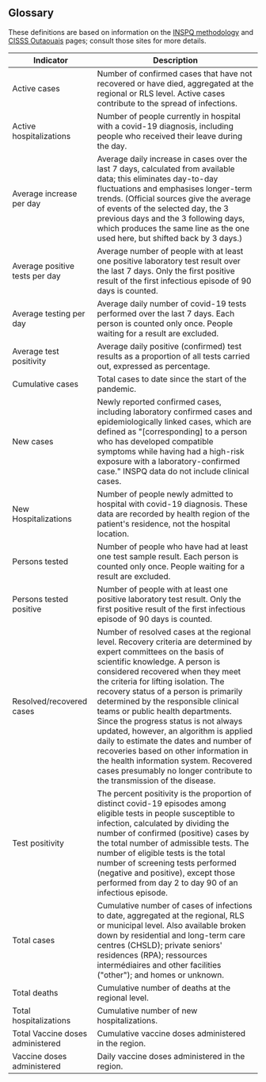 ## Glossary 

These definitions are based on information on the [INSPQ methodology](https://www.inspq.qc.ca/covid-19/donnees/methodologie) and [CISSS Outaouais](https://cisss-outaouais.gouv.qc.ca/language/en/covid19-en/) pages; consult those sites for more details.

| Indicator                        | Description                                                |
|----------------------------------|------------------------------------------------------------|
| Active cases                     | Number of confirmed cases that have not recovered or have died, aggregated at the regional or RLS level. Active cases contribute to the spread of infections. |
| Active hospitalizations          | Number of people currently in hospital with a covid-19 diagnosis, including people who received their leave during the day. |
| Average increase per day         | Average daily increase in cases over the last 7 days, calculated from available data; this eliminates day-to-day fluctuations and emphasises longer-term trends. (Official sources give the average of events of the selected day, the 3 previous days and the 3 following days, which produces the same line as the one used here, but shifted back by 3 days.) |
| Average positive tests per day   | Average number of people with at least one positive laboratory test result over the last 7 days. Only the first positive result of the first infectious episode of 90 days is counted. |
| Average testing per day          | Average daily number of covid-19 tests performed over the last 7 days. Each person is counted only once. People waiting for a result are excluded. |
| Average test positivity          | Average daily positive (confirmed) test results as a proportion of all tests carried out, expressed as percentage. |
| Cumulative cases                 | Total cases to date since the start of the pandemic. |
| New cases                        | Newly reported confirmed cases, including laboratory confirmed cases and epidemiologically linked cases, which are defined as "[corresponding] to a person who has developed compatible symptoms while having had a high-risk exposure with a laboratory-confirmed case." INSPQ data do not include clinical cases. |
| New Hospitalizations             | Number of people newly admitted to hospital with covid-19 diagnosis. These data are recorded by health region of the patient's residence, not the hospital location. |
| Persons tested                   | Number of people who have had at least one test sample result. Each person is counted only once. People waiting for a result are excluded. |
| Persons tested positive          | Number of people with at least one positive laboratory test result. Only the first positive result of the first infectious episode of 90 days is counted. |
| Resolved/recovered cases         | Number of resolved cases at the regional level. Recovery criteria are determined by expert committees on the basis of scientific knowledge. A person is considered recovered when they meet the criteria for lifting isolation. The recovery status of a person is primarily determined by the responsible clinical teams or public health departments. Since the progress status is not always updated, however, an algorithm is applied daily to estimate the dates and number of recoveries based on other information in the health information system. Recovered cases presumably no longer contribute to the transmission of the disease. |
| Test positivity                  | The percent positivity is the proportion of distinct covid-19 episodes among eligible tests in people susceptible to infection, calculated by dividing the number of confirmed (positive) cases by the total number of admissible tests. The number of eligible tests is the total number of screening tests performed (negative and positive), except those performed from day 2 to day 90 of an infectious episode. |
| Total cases                      | Cumulative number of cases of infections to date, aggregated at the regional, RLS or municipal level. Also available broken down by residential and long-term care centres (CHSLD); private seniors' residences (RPA); ressources intermédiaires and other facilities ("other"); and homes or unknown. |
| Total deaths                     | Cumulative number of deaths at the regional level. |
| Total hospitalizations           | Cumulative number of new hospitalizations. |
| Total Vaccine doses administered | Cumulative vaccine doses administered in the region. |
| Vaccine doses administered       | Daily vaccine doses administered in the region. |
